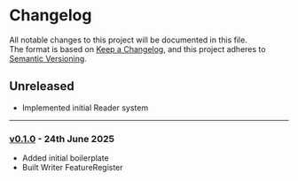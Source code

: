 # Changelog

All notable changes to this project will be documented in this file.<br>
The format is based on [Keep a Changelog](https://keepachangelog.com/en/1.0.0/),
and this project adheres to [Semantic Versioning](https://semver.org/spec/v2.0.0.html).

## Unreleased
- Implemented initial Reader system

---

### [v0.1.0](https://github.com/decodelabs/cardinal/commits/v0.1.0) - 24th June 2025

- Added initial boilerplate
- Built Writer FeatureRegister
